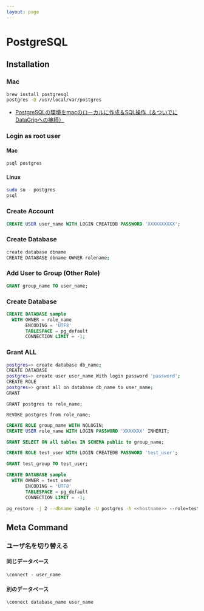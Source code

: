 ```yaml
---
layout: page
---
```


# PostgreSQL

## Installation

### Mac

```sh
brew install postgresql
postgres -D /usr/local/var/postgres
```

* [PostgreSQLの環境をmacのローカルに作成＆SQL操作（＆ついでにDataGripへの接続）](https://qiita.com/ysdyt/items/64ed98b420ea5c4e52ec)

### Login as root user

#### Mac

```sh
psql postgres
```

#### Linux

```sh
sudo su - postgres
psql
```

### Create Account

```sql
CREATE USER user_name WITH LOGIN CREATEDB PASSWORD 'XXXXXXXXXX';
```

### Create Database

```sh
create database dbname 
CREATE DATABASE dbname OWNER rolename;
```

### Add User to Group (Other Role)

```sql
GRANT group_name TO user_name;
```

### Create Database

```sql
CREATE DATABASE sample
  WITH OWNER = role_name
       ENCODING = 'UTF8'
       TABLESPACE = pg_default
       CONNECTION LIMIT = -1;
```

### Grant ALL

```sh
postgres=> create database db_name;
CREATE DATABASE
postgres=> create user user_name With login password 'password';
CREATE ROLE
postgres=> grant all on database db_name to user_mame;
GRANT
```



```
GRANT postgres to role_name;
```

```
REVOKE postgres from role_name;
```

```sql
CREATE ROLE group_name WITH NOLOGIN;
CREATE USER role_name WITH LOGIN PASSWORD 'XXXXXXX' INHERIT;
```

```sql
GRANT SELECT ON all tables IN SCHEMA public to group_name;
```

```sql
CREATE ROLE test_user WITH LOGIN CREATEDB PASSWORD 'test_user';
```

```sql
GRANT test_group TO test_user;
```

```sql
CREATE DATABASE sample
  WITH OWNER = test_user
       ENCODING = 'UTF8'
       TABLESPACE = pg_default
       CONNECTION LIMIT = -1;
```

```bash
pg_restore -j 2 --dbname sample -U postgres -h <<hostname>> --role=test_user -O XXXXXXimportfileXXXXXXXX
```

## Meta Command

### ユーザ名を切り替える

#### 同じデータベース

```
\connect - user_name
```

#### 別のデータベース

```
\connect database_name user_name
```

